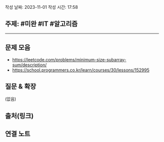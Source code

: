 작성 날짜: 2023-11-01
작성 시간: 17:58

## 주제: #미완 #IT #알고리즘 

----

## 문제 모음
- https://leetcode.com/problems/minimum-size-subarray-sum/description/
- https://school.programmers.co.kr/learn/courses/30/lessons/152995
## 질문 & 확장

(없음)

## 출처(링크)


## 연결 노트
